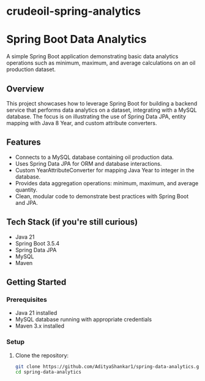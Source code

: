 # crudeoil-spring-analytics
# Spring Boot Data Analytics

A simple Spring Boot application demonstrating basic data analytics operations such as minimum, maximum, and average calculations on an oil production dataset.

## Overview

This project showcases how to leverage Spring Boot for building a backend service that performs data analytics on a dataset, integrating with a MySQL database. The focus is on illustrating the use of Spring Data JPA, entity mapping with Java 8 Year, and custom attribute converters.

## Features

- Connects to a MySQL database containing oil production data.
- Uses Spring Data JPA for ORM and database interactions.
- Custom YearAttributeConverter for mapping Java Year to integer in the database.
- Provides data aggregation operations: minimum, maximum, and average quantity.
- Clean, modular code to demonstrate best practices with Spring Boot and JPA.

## Tech Stack (if you're still curious)

- Java 21
- Spring Boot 3.5.4
- Spring Data JPA
- MySQL
- Maven

## Getting Started

### Prerequisites

- Java 21 installed
- MySQL database running with appropriate credentials
- Maven 3.x installed

### Setup

1. Clone the repository:

   ```bash
   git clone https://github.com/AdityaShankar1/spring-data-analytics.git
   cd spring-data-analytics

